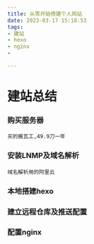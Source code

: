 ```yaml
---
title: 从零开始搭建个人网站
date: 2023-03-17 15:18:53
tags:
- 建站
- hexo
- nginx
- 

---
```


# 建站总结
### 购买服务器
    买的搬瓦工,49.9刀一年
### 安装LNMP及域名解析
    域名解析用的阿里云
### 本地搭建hexo
### 建立远程仓库及推送配置
### 配置nginx

